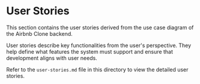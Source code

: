# User Stories

This section contains the user stories derived from the use case diagram of the Airbnb Clone backend.

User stories describe key functionalities from the user's perspective. They help define what features the system must support and ensure that development aligns with user needs.

Refer to the `user-stories.md` file in this directory to view the detailed user stories.
